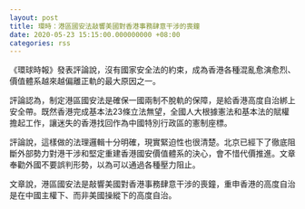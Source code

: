 ```yaml
---
layout: post
title: 環時：港區國安法敲響美國對香港事務肆意干涉的喪鐘
date: 2020-05-23 15:15:00.000000000 +08:00
categories: rss
---
```


《環球時報》發表評論說，沒有國家安全法的約束，成為香港各種混亂愈演愈烈、價值體系越來越偏離正軌的最大原因之一。

評論認為，制定港區國安法是確保一國兩制不脫軌的保障，是給香港高度自治綁上安全帶。既然香港完成基本法23條立法無望，全國人大根據憲法和基本法的賦權擔起工作，讓迷失的香港找回作為中國特別行政區的憲制座標。

評論說，這樣做的法理邏輯十分明確，現實緊迫性也很清楚。北京已經下了徹底阻斷外部勢力對港干涉和堅定重建香港國安價值體系的決心，會不惜代價推進。文章奉勸外國不要誤判形勢，以為可以通過各種壓力阻止。

文章說，港區國安法是敲響美國對香港事務肆意干涉的喪鐘，重申香港的高度自治是在中國主權下、而非美國操縱下的高度自治。
